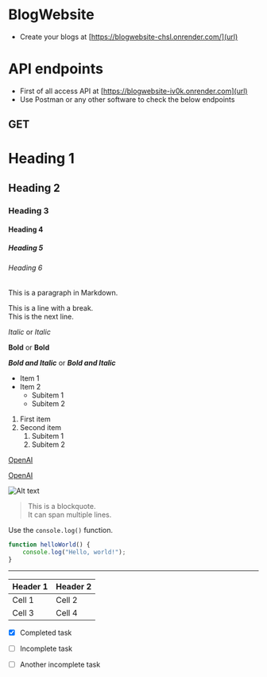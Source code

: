 # BlogWebsite
  - Create your blogs at [https://blogwebsite-chsl.onrender.com/](url)
# API endpoints
  - First of all access API at [https://blogwebsite-iv0k.onrender.com](url)
  - Use Postman or any other software to check the below endpoints
## GET

# Heading 1
## Heading 2
### Heading 3
#### Heading 4
##### Heading 5
###### Heading 6


This is a paragraph in Markdown.


This is a line with a break.  
This is the next line.  

*Italic* or _Italic_

**Bold** or __Bold__

***Bold and Italic*** or ___Bold and Italic___

* Item 1
* Item 2
  * Subitem 1
  * Subitem 2

1. First item
2. Second item
   1. Subitem 1
   2. Subitem 2

[OpenAI](https://www.openai.com)

[OpenAI][1]

[1]: https://www.openai.com

![Alt text](https://imgs.search.brave.com/5eUk86wp2U6X6meub7YLvgEwaqH94-_oCGf41f0ssX4/rs:fit:500:0:0/g:ce/aHR0cHM6Ly9oaXBz/LmhlYXJzdGFwcHMu/Y29tL2htZy1wcm9k/L2ltYWdlcy9kYWNo/c2h1bmQtZG9nLW1h/eWEtYW5kLXRoZS1o/ZWRnZWhvZy1taW5u/aWUtd2hvLWFyZS10/aGUtdHdvLW5ld3Mt/cGhvdG8tNTQyNzMz/MzI4LTE1NDg2OTc1/MzcuanBnP2Nyb3A9/MS4wMHh3OjAuNzYy/eGg7MCwwLjE0OXho/JnJlc2l6ZT02NDA6/Kg)

> This is a blockquote.  
> It can span multiple lines.

Use the `console.log()` function.

```javascript
function helloWorld() {
    console.log("Hello, world!");
}
```

---

| Header 1 | Header 2 |
|----------|----------|
| Cell 1   | Cell 2   |
| Cell 3   | Cell 4   |


- [x] Completed task
- [ ] Incomplete task
- [ ] Another incomplete task

